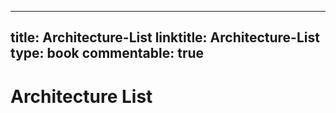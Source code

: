 
---
title: Architecture-List
linktitle: Architecture-List
type: book
commentable: true
---

# Architecture List

    
